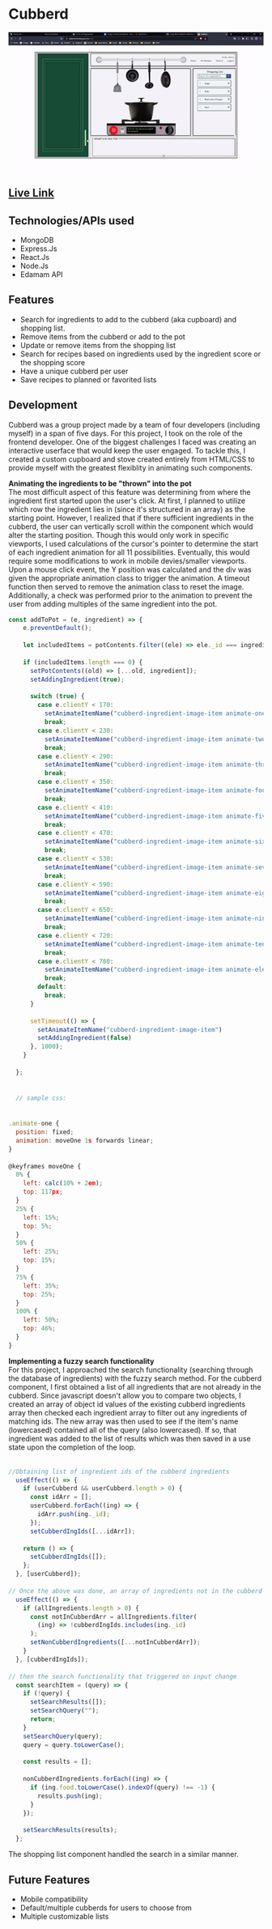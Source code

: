 # Cubberd

![Project-demo](https://github.com/sungyotkim/Cubberd/blob/main/github-assets/cubberdDemo.gif)

## [Live Link](https://cubberd.herokuapp.com/)

## Technologies/APIs used
- MongoDB
- Express.Js
- React.Js
- Node.Js
- Edamam API

## Features
- Search for ingredients to add to the cubberd (aka cupboard) and shopping list. 
- Remove items from the cubberd or add to the pot 
- Update or remove items from the shopping list
- Search for recipes based on ingredients used by the ingredient score or the shopping score
- Have a unique cubberd per user
- Save recipes to planned or favorited lists

## Development
Cubberd was a group project made by a team of four developers (including myself) in a span of five days. For this project, I took on the role of the frontend developer. One of the biggest challenges I faced was creating an interactive userface that would keep the user engaged. To tackle this, I created a custom cupboard and stove created entirely from HTML/CSS to provide myself with the greatest flexiblity in animating such components. 

**Animating the ingredients to be "thrown" into the pot**
<br>
The most difficult aspect of this feature was determining from where the ingredient first started upon the user's click. At first, I planned to utilize which row the ingredient lies in (since it's structured in an array) as the starting point. However, I realized that if there sufficient ingredients in the cubberd, the user can vertically scroll within the component which would alter the starting position. Though this would only work in specific viewports, I used calculations of the cursor's pointer to determine the start of each ingredient animation for all 11 possibilities. Eventually, this would require some modifications to work in mobile devies/smaller viewports. Upon a mouse click event, the Y position was calculated and the div was given the appropriate animation class to trigger the animation. A timeout function then served to remove the animation class to reset the image. Additionally, a check was performed prior to the animation to prevent the user from adding multiples of the same ingredient into the pot.

```javascript
const addToPot = (e, ingredient) => {
    e.preventDefault();

    let includedItems = potContents.filter((ele) => ele._id === ingredient._id);

    if (includedItems.length === 0) {
      setPotContents((old) => [...old, ingredient]);
      setAddingIngredient(true);
  
      switch (true) {
        case e.clientY < 170:
          setAnimateItemName("cubberd-ingredient-image-item animate-one")
          break;
        case e.clientY < 230:
          setAnimateItemName("cubberd-ingredient-image-item animate-two")
          break;
        case e.clientY < 290:
          setAnimateItemName("cubberd-ingredient-image-item animate-three")
          break;
        case e.clientY < 350:
          setAnimateItemName("cubberd-ingredient-image-item animate-four")
          break;
        case e.clientY < 410:
          setAnimateItemName("cubberd-ingredient-image-item animate-five")
          break;
        case e.clientY < 470:
          setAnimateItemName("cubberd-ingredient-image-item animate-six")
          break;
        case e.clientY < 530:
          setAnimateItemName("cubberd-ingredient-image-item animate-seven")
          break;
        case e.clientY < 590:
          setAnimateItemName("cubberd-ingredient-image-item animate-eight")
          break;
        case e.clientY < 650:
          setAnimateItemName("cubberd-ingredient-image-item animate-nine")
          break;
        case e.clientY < 720:
          setAnimateItemName("cubberd-ingredient-image-item animate-ten")
          break;
        case e.clientY < 780:
          setAnimateItemName("cubberd-ingredient-image-item animate-eleven")
          break;
        default:
          break;
      }
  
      setTimeout(() => {
        setAnimateItemName("cubberd-ingredient-image-item")
        setAddingIngredient(false)
      }, 1000);
    }

  };
  
  
  // sample css:
  
  
.animate-one {
  position: fixed; 
  animation: moveOne 1s forwards linear; 
}

@keyframes moveOne {
  0% { 
    left: calc(10% + 2em);
    top: 117px;
  }
  25% {
    left: 15%;
    top: 5%;
  }
  50% {
    left: 25%;
    top: 15%;
  }
  75% {
    left: 35%;
    top: 25%;
  }
  100% {
    left: 50%;
    top: 46%;
  }
}

```

**Implementing a fuzzy search functionality**
<br>
For this project, I approached the search functionality (searching through the database of ingredients) with the fuzzy search method. For the cubberd component, I first obtained a list of all ingredients that are not already in the cubberd. Since javascript doesn't allow you to compare two objects, I created an array of object id values of the existing cubberd ingredients array then checked each ingredient array to filter out any ingredients of matching ids. The new array was then used to see if the item's name (lowercased) contained all of the query (also lowercased). If so, that ingredient was added to the list of results which was then saved in a use state upon the completion of the loop.

```javascript

//Obtaining list of ingredient ids of the cubberd ingredients
  useEffect(() => {
    if (userCubberd && userCubberd.length > 0) {
      const idArr = [];
      userCubberd.forEach((ing) => {
        idArr.push(ing._id);
      });
      setCubberdIngIds([...idArr]);

    return () => {
      setCubberdIngIds([]);
    };
  }, [userCubberd]);
  
// Once the above was done, an array of ingredients not in the cubberd was obtained 
  useEffect(() => {
    if (allIngredients.length > 0) {
      const notInCubberdArr = allIngredients.filter(
        (ing) => !cubberdIngIds.includes(ing._id)
      );
      setNonCubberdIngredients([...notInCubberdArr]);
    }
  }, [cubberdIngIds]);

// then the search functionality that triggered on input change
  const searchItem = (query) => {
    if (!query) {
      setSearchResults([]);
      setSearchQuery("");
      return;
    }
    setSearchQuery(query);
    query = query.toLowerCase();

    const results = [];

    nonCubberdIngredients.forEach((ing) => {
      if (ing.food.toLowerCase().indexOf(query) !== -1) {
        results.push(ing);
      }
    });

    setSearchResults(results);
  };
  ```

The shopping list component handled the search in a similar manner.

## Future Features
- Mobile compatibility 
- Default/multiple cubberds for users to choose from
- Multiple customizable lists
